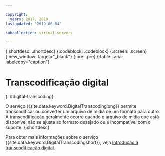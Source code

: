 ```yaml
---

copyright:
  years: 2017, 2019
lastupdated: "2019-06-04"

subcollection: virtual-servers

---
```


{:shortdesc: .shortdesc}
{:codeblock: .codeblock}
{:screen: .screen}
{:new_window: target="_blank"}
{:pre: .pre}
{:table: .aria-labeledby="caption"}


# Transcodificação digital
{: #digital-transcoding}

O serviço {{site.data.keyword.DigitalTranscodinglong}} permite transcodificar ou converter
um arquivo de mídia de um formato para outro. A transcodificação geralmente ocorre quando o arquivo de mídia que está disponível não se ajusta ao formato desejado ou é incompatível com o suporte.
{:shortdesc}

Para obter mais informações sobre o serviço {{site.data.keyword.DigitalTranscodingshort}}, veja [Introdução à transcodificação digital](/docs/infrastructure/digital-transcoding?topic=digital-transcoding-getting-started-digital-transcoding).

